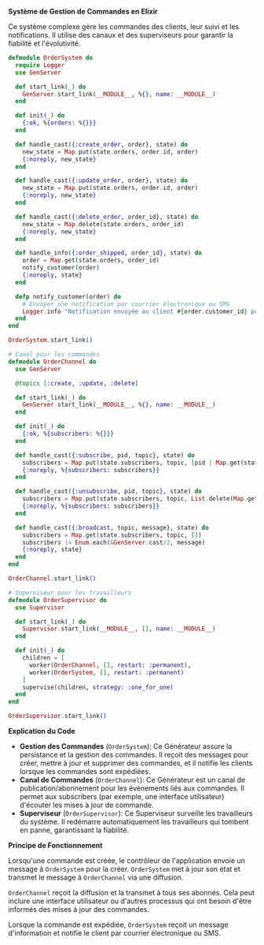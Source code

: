 **Système de Gestion de Commandes en Elixir**

Ce système complexe gère les commandes des clients, leur suivi et les notifications. Il utilise des canaux et des superviseurs pour garantir la fiabilité et l'évolutivité.

```elixir
defmodule OrderSystem do
  require Logger
  use GenServer

  def start_link(_) do
    GenServer.start_link(__MODULE__, %{}, name: __MODULE__)
  end

  def init(_) do
    {:ok, %{orders: %{}}}
  end

  def handle_cast({:create_order, order}, state) do
    new_state = Map.put(state.orders, order.id, order)
    {:noreply, new_state}
  end

  def handle_cast({:update_order, order}, state) do
    new_state = Map.put(state.orders, order.id, order)
    {:noreply, new_state}
  end

  def handle_cast({:delete_order, order_id}, state) do
    new_state = Map.delete(state.orders, order_id)
    {:noreply, new_state}
  end

  def handle_info({:order_shipped, order_id}, state) do
    order = Map.get(state.orders, order_id)
    notify_customer(order)
    {:noreply, state}
  end

  defp notify_customer(order) do
    # Envoyer une notification par courrier électronique ou SMS
    Logger.info "Notification envoyée au client #{order.customer_id} pour la commande #{order.id}"
  end
end

OrderSystem.start_link()

# Canal pour les commandes
defmodule OrderChannel do
  use GenServer

  @topics [:create, :update, :delete]

  def start_link(_) do
    GenServer.start_link(__MODULE__, %{}, name: __MODULE__)
  end

  def init(_) do
    {:ok, %{subscribers: %{}}}
  end

  def handle_cast({:subscribe, pid, topic}, state) do
    subscribers = Map.put(state.subscribers, topic, [pid | Map.get(state.subscribers, topic, [])])
    {:noreply, %{subscribers: subscribers}}
  end

  def handle_cast({:unsubscribe, pid, topic}, state) do
    subscribers = Map.put(state.subscribers, topic, List.delete(Map.get(state.subscribers, topic, []), pid))
    {:noreply, %{subscribers: subscribers}}
  end

  def handle_cast({:broadcast, topic, message}, state) do
    subscribers = Map.get(state.subscribers, topic, [])
    subscribers |> Enum.each(&GenServer.cast/2, message)
    {:noreply, state}
  end
end

OrderChannel.start_link()

# Superviseur pour les travailleurs
defmodule OrderSupervisor do
  use Supervisor

  def start_link(_) do
    Supervisor.start_link(__MODULE__, [], name: __MODULE__)
  end

  def init(_) do
    children = [
      worker(OrderChannel, [], restart: :permanent),
      worker(OrderSystem, [], restart: :permanent)
    ]
    supervise(children, strategy: :one_for_one)
  end
end

OrderSupervisor.start_link()
```

**Explication du Code**

* **Gestion des Commandes** (`OrderSystem`): Ce Générateur assure la persistance et la gestion des commandes. Il reçoit des messages pour créer, mettre à jour et supprimer des commandes, et il notifie les clients lorsque les commandes sont expédiées.
* **Canal de Commandes** (`OrderChannel`): Ce Générateur est un canal de publication/abonnement pour les événements liés aux commandes. Il permet aux subscribers (par exemple, une interface utilisateur) d'écouter les mises à jour de commande.
* **Superviseur** (`OrderSupervisor`): Ce Superviseur surveille les travailleurs du système. Il redémarre automatiquement les travailleurs qui tombent en panne, garantissant la fiabilité.

**Principe de Fonctionnement**

Lorsqu'une commande est créée, le contrôleur de l'application envoie un message à `OrderSystem` pour la créer. `OrderSystem` met à jour son état et transmet le message à `OrderChannel` via une diffusion.

`OrderChannel` reçoit la diffusion et la transmet à tous ses abonnés. Cela peut inclure une interface utilisateur ou d'autres processus qui ont besoin d'être informés des mises à jour des commandes.

Lorsque la commande est expédiée, `OrderSystem` reçoit un message d'information et notifie le client par courrier électronique ou SMS.